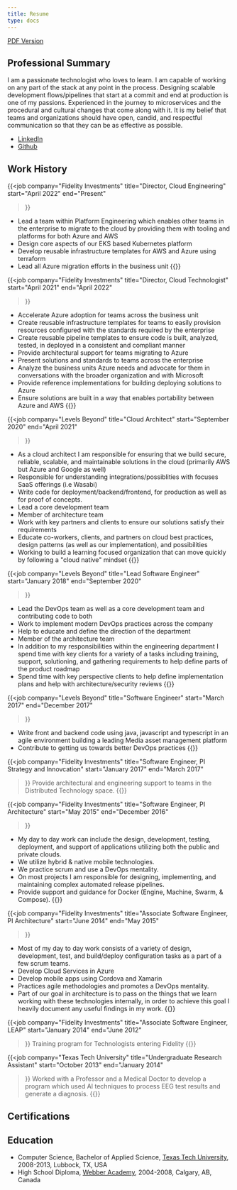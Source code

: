 ```yaml
---
title: Resume
type: docs
---
```


[PDF Version](https://s3.amazonaws.com/repo.baileyeverts.com/resume-2022.pdf)

## Professional Summary

I am a passionate technologist who loves to learn. I am capable of working on any part of the stack at any point in the process. 
Designing scalable development flows/pipelines that start at a commit and end at production is one of my passions. Experienced in the journey to microservices and the procedural and cultural changes that come along with it.
It is my belief that teams and organizations should have open, candid, and respectful
communication so that they can be as effective as possible.

* [LinkedIn](https://www.linkedin.com/in/beverts312/)
* [Github](https://github.com/beverts312)

## Work History

{{<job
    company="Fidelity Investments"
    title="Director, Cloud Engineering"
    start="April 2022"
    end="Present"
>}}
* Lead a team within Platform Engineering which enables other teams in the enterprise to migrate to the cloud by providing them with tooling and platforms for both Azure and AWS
* Design core aspects of our EKS based Kubernetes platform
* Develop reusable infrastructure templates for AWS and Azure using terraform
* Lead all Azure migration efforts in the business unit
{{</job>}}

{{<job
    company="Fidelity Investments"
    title="Director, Cloud Technologist"
    start="April 2021"
    end="April 2022"
>}}
* Accelerate Azure adoption for teams across the business unit
* Create reusable infrastructure templates for teams to easily provision resources configured with the standards required by the enterprise
* Create reusable pipeline templates to ensure code is built, analyzed, tested, in deployed in a consistent and compliant manner
* Provide architectural support for teams migrating to Azure
* Present solutions and standards to teams across the enterprise
* Analyze the business units Azure needs and advocate for them in conversations with the broader organization and with Microsoft
* Provide reference implementations for building deploying solutions to Azure
* Ensure solutions are built in a way that enables portability between Azure and AWS
{{</job>}}

{{<job 
    company="Levels Beyond" 
    title="Cloud Architect"
    start="September 2020"
    end="April 2021"
>}}
* As a cloud architect I am responsible for ensuring that we build secure, reliable, scalable,
and maintainable solutions in the cloud (primarily AWS but Azure and Google as well)
* Responsible for understanding integrations/possiblities with focuses SaaS offerings (i.e
Wasabi)
* Write code for deployment/backend/frontend, for production as well as for proof of
concepts.
* Lead a core development team
* Member of architecture team
* Work with key partners and clients to ensure our solutions satisfy their requirements
* Educate co-workers, clients, and partners on cloud best practices, design patterns (as well as our implementation),  and possibilities
* Working to build a learning focused organization that can move quickly by following a "cloud native" mindset
{{</job>}}

{{<job
    company="Levels Beyond"
    title="Lead Software Engineer"
    start="January 2018"
    end="September 2020"
>}}
* Lead the DevOps team as well as a core development team and contributing code to both
* Work to implement modern DevOps practices across the company
* Help to educate and define the direction of the department
* Member of the architecture team
* In addition to my responsibilities within the engineering department I spend time with key clients for a variety of a tasks including training, support, solutioning, and gathering requirements to help define parts of the product roadmap
* Spend time with key perspective clients to help define implementation plans and help with architecture/security reviews
{{</job>}}

{{<job
    company="Levels Beyond"
    title="Software Engineer"
    start="March 2017"
    end="December 2017"
>}}
* Write front and backend code using java, javascript and typescript in an agile environment building a leading Media asset management platform
* Contribute to getting us towards better DevOps practices
{{</job>}}

{{<job
    company="Fidelity Investments"
    title="Software Engineer, PI Strategy and Innovcation"
    start="January 2017"
    end="March 2017"
>}}
Provide architectural and engineering support to teams in the Distributed Technology space.
{{</job>}}

{{<job 
    company="Fidelity Investments"
    title="Software Engineer, PI Architecture"
    start="May 2015"
    end="December 2016"
>}}
* My day to day work can include the design, development, testing, deployment, and support of applications utilizing both the public and private clouds.
* We utilize hybrid & native mobile technologies.
* We practice scrum and use a DevOps mentality.
* On most projects I am responsible for designing, implementing, and maintaining complex automated release pipelines.
* Provide support and guidance for Docker (Engine, Machine, Swarm, & Compose).
{{</job>}}


{{<job 
    company="Fidelity Investments"
    title="Associate Software Engineer, PI Architecture"
    start="June 2014"
    end="May 2015"
>}}
* Most of my day to day work consists of a variety of design, development, test, and build/deploy configuration tasks as a part of a few scrum teams.
* Develop Cloud Services in Azure
* Develop mobile apps using Cordova and Xamarin
* Practices agile methodologies and promotes a DevOps mentality.
* Part of our goal in architecture is to pass on the things that we learn working with these technologies internally, in order to achieve this goal I heavily document any useful findings in my work.
{{</job>}}

{{<job
    company="Fidelity Investments"
    title="Associate Software Engineer, LEAP"
    start="January 2014"
    end="June 2012"
>}}
Training program for Technologists entering Fidelity
{{</job>}}

{{<job
    company="Texas Tech University"
    title="Undergraduate Research Assistant"
    start="October 2013"
    end="January 2014"
>}}
Worked with a Professor and a Medical Doctor to develop a program which used AI techniques to process EEG test results and generate a diagnosis.
{{</job>}}

## Certifications

<div data-iframe-width="150" data-iframe-height="270" data-share-badge-id="11a04eed-ba21-448e-a97d-feaea14a2e35" data-share-badge-host="https://www.credly.com"></div><script type="text/javascript" async src="//cdn.credly.com/assets/utilities/embed.js"></script>
<div data-iframe-width="150" data-iframe-height="270" data-share-badge-id="ad9ea203-bab8-4f32-be3b-5d447a2868db" data-share-badge-host="https://www.credly.com"></div><script type="text/javascript" async src="//cdn.credly.com/assets/utilities/embed.js"></script>

## Education

* Computer Science, Bachelor of Applied Science, [Texas Tech University][ttu], 2008-2013, Lubbock, TX, USA
* High School Diploma, [Webber Academy][webber], 2004-2008, Calgary, AB, Canada 

[ttu]: https://www.ttu.edu/
[webber]: https://www.webberacademy.ca/

